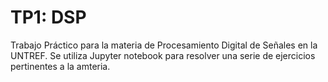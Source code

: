# TP1: DSP
Trabajo Práctico para la materia de Procesamiento Digital de Señales en la UNTREF. Se utiliza Jupyter notebook para resolver una serie de ejercicios pertinentes a la amteria.
